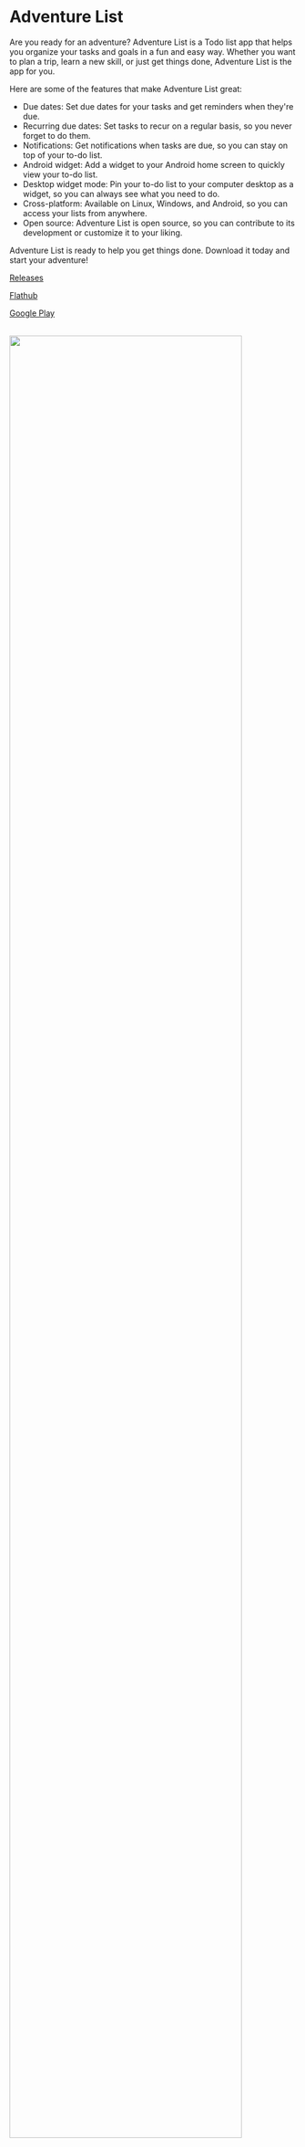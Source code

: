 # Adventure List

Are you ready for an adventure? Adventure List is a Todo list app that helps you organize your tasks and goals in a fun and easy way. Whether you want to plan a trip, learn a new skill, or just get things done, Adventure List is the app for you. 

Here are some of the features that make Adventure List great:

- Due dates: Set due dates for your tasks and get reminders when they're due.
- Recurring due dates: Set tasks to recur on a regular basis, so you never forget to do them.
- Notifications: Get notifications when tasks are due, so you can stay on top of your to-do list.
- Android widget: Add a widget to your Android home screen to quickly view your to-do list.
- Desktop widget mode: Pin your to-do list to your computer desktop as a widget, so you can always see what you need to do.
- Cross-platform: Available on Linux, Windows, and Android, so you can access your lists from anywhere.
- Open source: Adventure List is open source, so you can contribute to its development or customize it to your liking.

Adventure List is ready to help you get things done. Download it today and start your adventure!


[Releases](https://github.com/Merrit/adventure_list/releases)

[Flathub](https://flathub.org/apps/codes.merritt.adventurelist)

[Google Play](https://play.google.com/store/apps/details?id=codes.merritt.adventurelist)


<br>

<img src="https://i.imgur.com/wdqxDFP.png" style="width:90%">
<img src="https://i.imgur.com/oDECfhj.png" style="width:90%">
<img src="https://i.imgur.com/KNREbG8.png" style="width:40%">
<img src="https://i.imgur.com/KpvZLLt.png" style="width:40%">

<br>


## Roadmap

### Planned

- ~~Due dates / reminders~~ ✅
  - ~~Recurring tasks~~ ✅
- Offline mode
  - Improve offline capabilities so the app can reliably be used offline
- Collaboration on lists with other users
- ~~Desktop widget~~ ✅
- ~~Desktop notifications~~ ✅
  - ~~Notification center / popup / tray icon badge / etc~~ ✅

### Considering

- Improve Android widget (could use assistance)
- Web version
